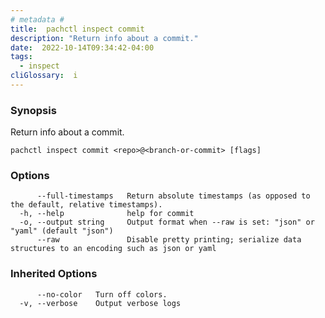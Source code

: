 ```yaml
---
# metadata # 
title:  pachctl inspect commit
description: "Return info about a commit."
date:  2022-10-14T09:34:42-04:00
tags:
  - inspect
cliGlossary:  i
---
```


### Synopsis

Return info about a commit.

```
pachctl inspect commit <repo>@<branch-or-commit> [flags]
```

### Options

```
      --full-timestamps   Return absolute timestamps (as opposed to the default, relative timestamps).
  -h, --help              help for commit
  -o, --output string     Output format when --raw is set: "json" or "yaml" (default "json")
      --raw               Disable pretty printing; serialize data structures to an encoding such as json or yaml
```

### Inherited Options

```
      --no-color   Turn off colors.
  -v, --verbose    Output verbose logs
```

